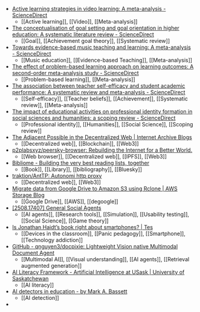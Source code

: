 - [Active learning strategies in video learning: A meta-analysis - ScienceDirect](https://www.sciencedirect.com/science/article/abs/pii/S1747938X25000454?dgcid=raven_sd_via_email)
	- [[Active learning]], [[Video]], [[Meta-analysis]]
- [The conceptualisation of goal setting and goal orientation in higher education: A systematic literature review - ScienceDirect](https://www.sciencedirect.com/science/article/pii/S1747938X25000466?dgcid=raven_sd_via_email)
	- [[Goal]], [[Achievement goal theory]], [[Systematic review]]
- [Towards evidence-based music teaching and learning: A meta-analysis - ScienceDirect](https://www.sciencedirect.com/science/article/pii/S1747938X25000351?dgcid=raven_sd_via_email)
	- [[Music education]], [[Evidence-based Teaching]], [[Meta-analysis]]
- [The effect of problem-based learning approach on learning outcomes: A second-order meta-analysis study - ScienceDirect](https://www.sciencedirect.com/science/article/abs/pii/S1747938X25000272?dgcid=raven_sd_via_email)
	- [[Problem-based learning]], [[Meta-analysis]]
- [The association between teacher self-efficacy and student academic performance: A systematic review and meta-analysis - ScienceDirect](https://www.sciencedirect.com/science/article/abs/pii/S1747938X25000387?dgcid=raven_sd_via_email)
	- [[Self-efficacy]], [[Teacher beliefs]], [[Achievement]], [[Systematic review]], [[Meta-analysis]]
- [The impact of educational activities on professional identity formation in social sciences and humanities: a scoping review - ScienceDirect](https://www.sciencedirect.com/science/article/pii/S1747938X25000417?dgcid=raven_sd_via_email)
	- [[Professional identity]], [[Humanities]], [[Social Science]], [[Scoping review]]
- [The Adjacent Possible in the Decentralized Web | Internet Archive Blogs](https://blog.archive.org/2025/09/03/the-adjacent-possible-in-the-decentralized-web/)
	- [[Decentralized web]], [[Blockchain]], [[Web3]]
- [p2plabsxyz/peersky-browser: Rebuilding the Internet for a Better World.](https://github.com/p2plabsxyz/peersky-browser)
	- [[Web browser]], [[Decentralized web]], [[IPFS]], [[Web3]]
- [Bibliome - Building the very best reading lists, together](https://bibliome.club/)
	- [[Book]], [[Library]], [[bibliography]], [[Bluesky]]
- [traktion/AntTP: Autonomi http proxy](https://github.com/traktion/AntTP)
	- [[Decentralized web]], [[Web3]]
- [Migrate data from Google Drive to Amazon S3 using Rclone | AWS Storage Blog](https://aws.amazon.com/blogs/storage/migrate-data-from-google-drive-to-amazon-s3-using-rclone/)
	- [[Google Drive]], [[AWS]], [[degoogle]]
- [[2508.17407] General Social Agents](https://arxiv.org/abs/2508.17407)
	- [[AI agents]], [[Research tools]], [[Simulation]], [[Usability testing]], [[Social Science]], [[Game theory]]
- [Is Jonathan Haidt’s book right about smartphones? | Tes](https://www.tes.com/magazine/teaching-learning/general/jonathan-haidt-anxious-generation-right-about-smartphones)
	- [[Devices in the classroom]], [[Panic pedagogy]], [[Smartphone]], [[Technology addiction]]
- [GitHub - qnguyen3/docpixie: Lightweight Vision native Multimodal Document Agent](https://github.com/qnguyen3/docpixie)
	- [[Multimodal AI]], [[Visual understanding]], [[AI agents]], [[Retrieval augmented generation]]
- [AI Literacy Framework - Artificial Intelligence at USask | University of Saskatchewan](https://ai.usask.ca/ai-literacy-framework.php)
	- [[AI literacy]]
- [AI detectors in education - by Mark A. Bassett](https://dangerousaideas.substack.com/p/ai-detectors-in-education)
	- [[AI detection]]
-